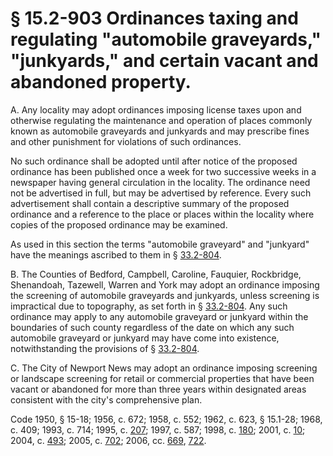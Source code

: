 # § 15.2-903 Ordinances taxing and regulating "automobile graveyards," "junkyards," and certain vacant and abandoned property.

<p>A. Any locality may adopt ordinances imposing license taxes upon and otherwise regulating the maintenance and operation of places commonly known as automobile graveyards and junkyards and may prescribe fines and other punishment for violations of such ordinances.</p><p>No such ordinance shall be adopted until after notice of the proposed ordinance has been published once a week for two successive weeks in a newspaper having general circulation in the locality. The ordinance need not be advertised in full, but may be advertised by reference. Every such advertisement shall contain a descriptive summary of the proposed ordinance and a reference to the place or places within the locality where copies of the proposed ordinance may be examined.</p><p>As used in this section the terms "automobile graveyard" and "junkyard" have the meanings ascribed to them in § <a href='http://law.lis.virginia.gov/vacode/33.2-804/'>33.2-804</a>.</p><p>B. The Counties of Bedford, Campbell, Caroline, Fauquier, Rockbridge, Shenandoah, Tazewell, Warren and York may adopt an ordinance imposing the screening of automobile graveyards and junkyards, unless screening is impractical due to topography, as set forth in § <a href='http://law.lis.virginia.gov/vacode/33.2-804/'>33.2-804</a>. Any such ordinance may apply to any automobile graveyard or junkyard within the boundaries of such county regardless of the date on which any such automobile graveyard or junkyard may have come into existence, notwithstanding the provisions of § <a href='http://law.lis.virginia.gov/vacode/33.2-804/'>33.2-804</a>.</p><p>C. The City of Newport News may adopt an ordinance imposing screening or landscape screening for retail or commercial properties that have been vacant or abandoned for more than three years within designated areas consistent with the city's comprehensive plan.</p><p>Code 1950, § 15-18; 1956, c. 672; 1958, c. 552; 1962, c. 623, § 15.1-28; 1968, c. 409; 1993, c. 714; 1995, c. <a href='http://lis.virginia.gov/cgi-bin/legp604.exe?951+ful+CHAP0207'>207</a>; 1997, c. 587; 1998, c. <a href='http://lis.virginia.gov/cgi-bin/legp604.exe?981+ful+CHAP0180'>180</a>; 2001, c. <a href='http://lis.virginia.gov/cgi-bin/legp604.exe?011+ful+CHAP0010'>10</a>; 2004, c. <a href='http://lis.virginia.gov/cgi-bin/legp604.exe?041+ful+CHAP0493'>493</a>; 2005, c. <a href='http://lis.virginia.gov/cgi-bin/legp604.exe?051+ful+CHAP0702'>702</a>; 2006, cc. <a href='http://lis.virginia.gov/cgi-bin/legp604.exe?061+ful+CHAP0669'>669</a>, <a href='http://lis.virginia.gov/cgi-bin/legp604.exe?061+ful+CHAP0722'>722</a>.</p>